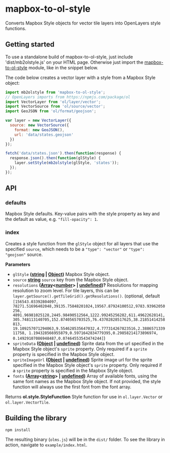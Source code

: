 # mapbox-to-ol-style

Converts Mapbox Style objects for vector tile layers into OpenLayers style functions.

## Getting started

To use a standalone build of mapbox-to-ol-style, just include 'dist/mb2olstyle.js' on your HTML page. Otherwise just import the [mapbox-to-ol-style](https://npmjs.com/package/mapbox-to-ol-style) module, like in the snippet below.

The code below creates a vector layer with a style from a Mapbox Style object:

```js
import mb2olstyle from 'mapbox-to-ol-style';
// OpenLayers imports from https://npmjs.com/package/ol
import VectorLayer from 'ol/layer/vector';
import VectorSource from 'ol/source/vector';
import GeoJSON from 'ol/format/geojson';

var layer = new VectorLayer({
  source: new VectorSource({
    format: new GeoJSON(),
    url: 'data/states.geojson'
  })
});

fetch('data/states.json').then(function(response) {
  response.json().then(function(glStyle) {
    layer.setStyle(mb2olstyle(glStyle, 'states'));
  });
});
```

## API

<!-- Generated by documentation.js. Update this documentation by updating the source code. -->

### defaults

Mapbox Style defaults. Key-value pairs with the style property as key and the
default as value, e.g. `"fill-opacity": 1`.

### index

Creates a style function from the `glStyle` object for all layers that use
the specified `source`, which needs to be a `"type": "vector"` or
`"type": "geojson"` source.

**Parameters**

-   `glStyle` **([string](https://developer.mozilla.org/en-US/docs/Web/JavaScript/Reference/Global_Objects/String) \| [Object](https://developer.mozilla.org/en-US/docs/Web/JavaScript/Reference/Global_Objects/Object))** Mapbox Style object.
-   `source` **[string](https://developer.mozilla.org/en-US/docs/Web/JavaScript/Reference/Global_Objects/String)** `source` key from the Mapbox Style object.
-   `resolutions` **([Array](https://developer.mozilla.org/en-US/docs/Web/JavaScript/Reference/Global_Objects/Array)&lt;[number](https://developer.mozilla.org/en-US/docs/Web/JavaScript/Reference/Global_Objects/Number)> | [undefined](https://developer.mozilla.org/en-US/docs/Web/JavaScript/Reference/Global_Objects/undefined))?** Resolutions for mapping resolution to zoom level. For tile layers, this can
    be `layer.getSource().getTileGrid().getResolutions()`. (optional, default `[156543.03392804097,
    78271.51696402048,39135.75848201024,19567.87924100512,9783.93962050256,
    4891.96981025128,2445.98490512564,1222.99245256282,611.49622628141,
    305.748113140705,152.8740565703525,76.43702828517625,38.21851414258813,
    19.109257071294063,9.554628535647032,4.777314267823516,2.388657133911758,
    1.194328566955879,0.5971642834779395,0.29858214173896974,
    0.14929107086948487,0.07464553543474244]`)
-   `spriteData` **([Object](https://developer.mozilla.org/en-US/docs/Web/JavaScript/Reference/Global_Objects/Object) \| [undefined](https://developer.mozilla.org/en-US/docs/Web/JavaScript/Reference/Global_Objects/undefined))** Sprite data from the url specified in
    the Mapbox Style object's `sprite` property. Only required if a `sprite`
    property is specified in the Mapbox Style object.
-   `spriteImageUrl` **([Object](https://developer.mozilla.org/en-US/docs/Web/JavaScript/Reference/Global_Objects/Object) \| [undefined](https://developer.mozilla.org/en-US/docs/Web/JavaScript/Reference/Global_Objects/undefined))** Sprite image url for the sprite
    specified in the Mapbox Style object's `sprite` property. Only required if a
    `sprite` property is specified in the Mapbox Style object.
-   `fonts` **([Array](https://developer.mozilla.org/en-US/docs/Web/JavaScript/Reference/Global_Objects/Array)&lt;[string](https://developer.mozilla.org/en-US/docs/Web/JavaScript/Reference/Global_Objects/String)> | [undefined](https://developer.mozilla.org/en-US/docs/Web/JavaScript/Reference/Global_Objects/undefined))** Array of available fonts, using the
    same font names as the Mapbox Style object. If not provided, the style
    function will always use the first font from the font array.

Returns **ol.style.StyleFunction** Style function for use in
`ol.layer.Vector` or `ol.layer.VectorTile`.

## Building the library

    npm install

The resulting binary (`olms.js`) will be in the `dist/` folder. To see the library in action, navigate to `example/index.html`.
